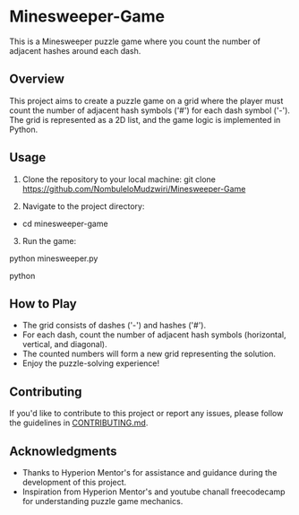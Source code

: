 # Minesweeper-Game

This is a Minesweeper puzzle game where you count the number of adjacent hashes around each dash.

## Overview

This project aims to create a puzzle game on a grid where the player must count the number of adjacent hash symbols ('#') for each dash symbol ('-'). The grid is represented as a 2D list, and the game logic is implemented in Python.

## Usage

1. Clone the repository to your local machine:
   git clone https://github.com/NombuleloMudzwiri/Minesweeper-Game

2. Navigate to the project directory:

- cd minesweeper-game

3. Run the game:

python minesweeper.py

python

## How to Play

- The grid consists of dashes ('-') and hashes ('#').
- For each dash, count the number of adjacent hash symbols (horizontal, vertical, and diagonal).
- The counted numbers will form a new grid representing the solution.
- Enjoy the puzzle-solving experience!

## Contributing

If you'd like to contribute to this project or report any issues, please follow the guidelines in [CONTRIBUTING.md](CONTRIBUTING.md).


## Acknowledgments

- Thanks to Hyperion Mentor's for assistance and guidance during the development of this project.
- Inspiration from Hyperion Mentor's and youtube chanall freecodecamp for understanding puzzle game mechanics.





